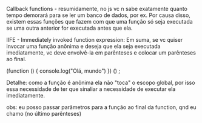 Callback functions - resumidamente, no js vc n sabe exatamente quanto tempo demorará para se ler um banco de dados, por ex. Por causa disso, existem essas funções que fazem com que uma função só seja executada se uma outra anterior for executada antes que ela.

IIFE - Immediately invoked function expression:
Em suma, se vc quiser invocar uma função anônima e deseja que ela seja executada imediatamente, vc deve envolvê-la em parênteses e colocar um parênteses ao final. 

(function () {
    console.log("Olá, mundo")
}) () ;

Detalhe: como a função é anônima ela não "toca" o escopo global, por isso essa necessidade de ter que sinaliar a necessidade de executar ela imediatamente.

obs: eu posso passar parâmetros para a função ao final da function, qnd eu chamo (no último parênteses)